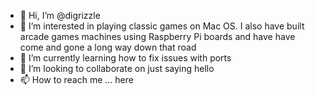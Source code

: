 - 👋 Hi, I’m @digrizzle
- 👀 I’m interested in playing classic games on Mac OS. I also have built arcade games machines using Raspberry Pi boards and have have come and gone a long way down that road
- 🌱 I’m currently learning how to fix issues with ports
- 💞️ I’m looking to collaborate on just saying hello
- 📫 How to reach me ... here

<!---
digrizzle/digrizzle is a ✨ special ✨ repository because its `README.md` (this file) appears on your GitHub profile.
You can click the Preview link to take a look at your changes.
--->
